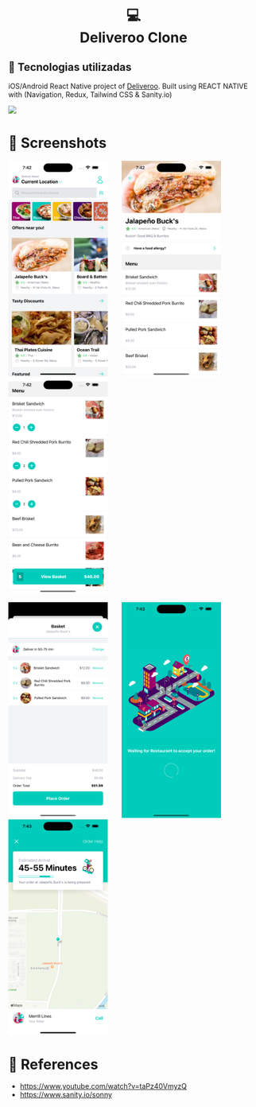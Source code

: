 <h1 align="center">
  💻<br>Deliveroo Clone
</h1>

## 💼 Tecnologias utilizadas

iOS/Android React Native project of [Deliveroo](https://deliveroo.co.uk/). Built using REACT NATIVE with (Navigation, Redux, Tailwind CSS & Sanity.io)

<img src="assets/screenshots/app-demo.gif" width="300"/>

# 🎯 Screenshots

<img src="assets/screenshots/home-page.png" width="200"/>&nbsp; &nbsp; &nbsp; &nbsp;<img src="assets/screenshots/restaurant-page.png" width="200"/>&nbsp; &nbsp; &nbsp; &nbsp;<img src="assets/screenshots/restaurant-page2.png" width="200"/>

<img src="assets/screenshots/basket-page.png" width="200"/>&nbsp; &nbsp; &nbsp; &nbsp;<img src="assets/screenshots/preparing-order-page.png" width="200"/>&nbsp; &nbsp; &nbsp; &nbsp;<img src="assets/screenshots/delivery-page.png" width="200"/>

# 💼 References

- https://www.youtube.com/watch?v=taPz40VmyzQ
- https://www.sanity.io/sonny
